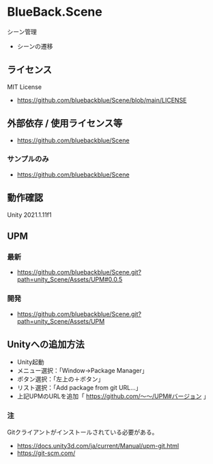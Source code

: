 # BlueBack.Scene
シーン管理
* シーンの遷移

## ライセンス
MIT License
* https://github.com/bluebackblue/Scene/blob/main/LICENSE

## 外部依存 / 使用ライセンス等
* https://github.com/bluebackblue/Scene
### サンプルのみ
* https://github.com/bluebackblue/Scene

## 動作確認
Unity 2021.1.11f1

## UPM
### 最新
* https://github.com/bluebackblue/Scene.git?path=unity_Scene/Assets/UPM#0.0.5
### 開発
* https://github.com/bluebackblue/Scene.git?path=unity_Scene/Assets/UPM

## Unityへの追加方法
* Unity起動
* メニュー選択：「Window->Package Manager」
* ボタン選択：「左上の＋ボタン」
* リスト選択：「Add package from git URL...」
* 上記UPMのURLを追加「 https://github.com/～～/UPM#バージョン 」
### 注
Gitクライアントがインストールされている必要がある。
* https://docs.unity3d.com/ja/current/Manual/upm-git.html
* https://git-scm.com/

